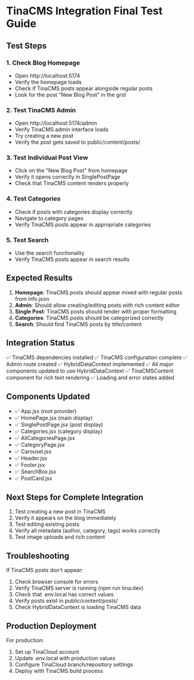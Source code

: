 # TinaCMS Integration Final Test Guide

## Test Steps

### 1. Check Blog Homepage
- Open http://localhost:5174
- Verify the homepage loads
- Check if TinaCMS posts appear alongside regular posts
- Look for the post "New Blog Post" in the grid

### 2. Test TinaCMS Admin
- Open http://localhost:5174/admin
- Verify TinaCMS admin interface loads
- Try creating a new post
- Verify the post gets saved to public/content/posts/

### 3. Test Individual Post View
- Click on the "New Blog Post" from homepage
- Verify it opens correctly in SinglePostPage
- Check that TinaCMS content renders properly

### 4. Test Categories
- Check if posts with categories display correctly
- Navigate to category pages
- Verify TinaCMS posts appear in appropriate categories

### 5. Test Search
- Use the search functionality
- Verify TinaCMS posts appear in search results

## Expected Results

1. **Homepage**: TinaCMS posts should appear mixed with regular posts from info.json
2. **Admin**: Should allow creating/editing posts with rich content editor
3. **Single Post**: TinaCMS posts should render with proper formatting
4. **Categories**: TinaCMS posts should be categorized correctly
5. **Search**: Should find TinaCMS posts by title/content

## Integration Status

✅ TinaCMS dependencies installed
✅ TinaCMS configuration complete
✅ Admin route created
✅ HybridDataContext implemented
✅ All major components updated to use HybridDataContext
✅ TinaCMSContent component for rich text rendering
✅ Loading and error states added

## Components Updated

- ✅ App.jsx (root provider)
- ✅ HomePage.jsx (main display)
- ✅ SinglePostPage.jsx (post display)
- ✅ Categories.jsx (category display)
- ✅ AllCategoriesPage.jsx
- ✅ CategoryPage.jsx
- ✅ Carousel.jsx
- ✅ Header.jsx
- ✅ Footer.jsx
- ✅ SearchBox.jsx
- ✅ PostCard.jsx

## Next Steps for Complete Integration

1. Test creating a new post in TinaCMS
2. Verify it appears on the blog immediately
3. Test editing existing posts
4. Verify all metadata (author, category, tags) works correctly
5. Test image uploads and rich content

## Troubleshooting

If TinaCMS posts don't appear:
1. Check browser console for errors
2. Verify TinaCMS server is running (npm run tina:dev)
3. Check that .env.local has correct values
4. Verify posts exist in public/content/posts/
5. Check HybridDataContext is loading TinaCMS data

## Production Deployment

For production:
1. Set up TinaCloud account
2. Update .env.local with production values
3. Configure TinaCloud branch/repository settings
4. Deploy with TinaCMS build process
